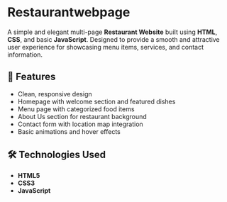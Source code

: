 # Restaurantwebpage
A simple and elegant multi-page **Restaurant Website** built using **HTML**, **CSS**, and basic **JavaScript**. 
Designed to provide a smooth and attractive user experience for showcasing menu items, services, and contact information.

## 🌟 Features

- Clean, responsive design
- Homepage with welcome section and featured dishes
- Menu page with categorized food items
- About Us section for restaurant background
- Contact form with location map integration
- Basic animations and hover effects

## 🛠️ Technologies Used

- **HTML5**
- **CSS3**
- **JavaScript**
